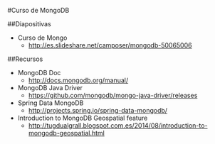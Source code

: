 #Curso de MongoDB

##Diapositivas

- Curso de Mongo
	- http://es.slideshare.net/camposer/mongodb-50065006

##Recursos

- MongoDB Doc
	- http://docs.mongodb.org/manual/
- MongoDB Java Driver
	- https://github.com/mongodb/mongo-java-driver/releases
- Spring Data MongoDB
	- http://projects.spring.io/spring-data-mongodb/
- Introduction to MongoDB Geospatial feature
	- http://tugdualgrall.blogspot.com.es/2014/08/introduction-to-mongodb-geospatial.html
